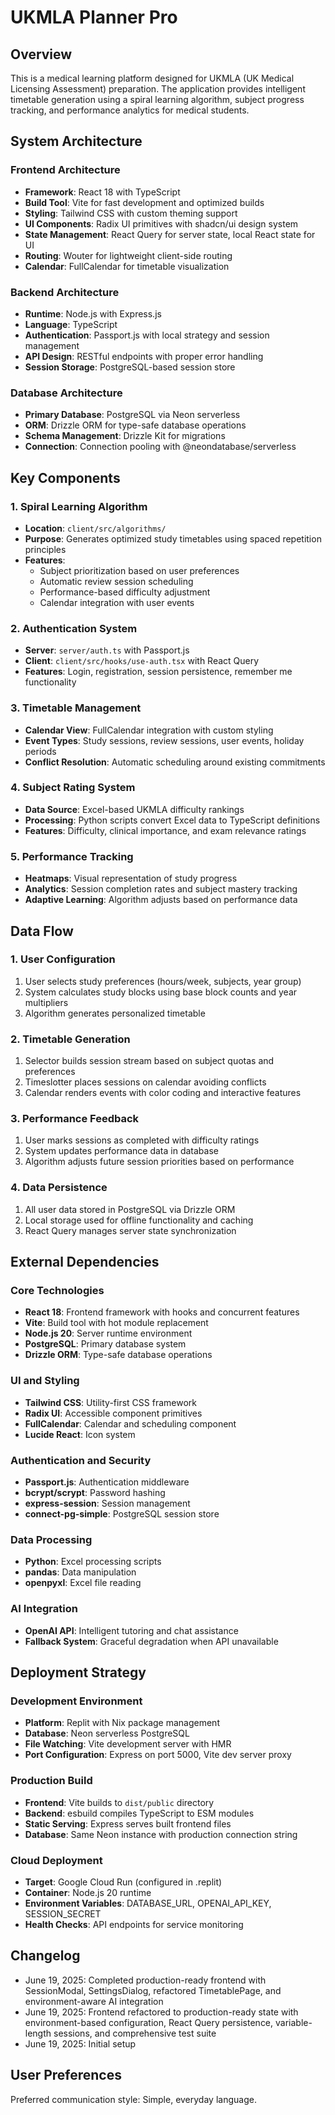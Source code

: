 # UKMLA Planner Pro

## Overview

This is a medical learning platform designed for UKMLA (UK Medical Licensing Assessment) preparation. The application provides intelligent timetable generation using a spiral learning algorithm, subject progress tracking, and performance analytics for medical students.

## System Architecture

### Frontend Architecture
- **Framework**: React 18 with TypeScript
- **Build Tool**: Vite for fast development and optimized builds
- **Styling**: Tailwind CSS with custom theming support
- **UI Components**: Radix UI primitives with shadcn/ui design system
- **State Management**: React Query for server state, local React state for UI
- **Routing**: Wouter for lightweight client-side routing
- **Calendar**: FullCalendar for timetable visualization

### Backend Architecture
- **Runtime**: Node.js with Express.js
- **Language**: TypeScript
- **Authentication**: Passport.js with local strategy and session management
- **API Design**: RESTful endpoints with proper error handling
- **Session Storage**: PostgreSQL-based session store

### Database Architecture
- **Primary Database**: PostgreSQL via Neon serverless
- **ORM**: Drizzle ORM for type-safe database operations
- **Schema Management**: Drizzle Kit for migrations
- **Connection**: Connection pooling with @neondatabase/serverless

## Key Components

### 1. Spiral Learning Algorithm
- **Location**: `client/src/algorithms/`
- **Purpose**: Generates optimized study timetables using spaced repetition principles
- **Features**:
  - Subject prioritization based on user preferences
  - Automatic review session scheduling
  - Performance-based difficulty adjustment
  - Calendar integration with user events

### 2. Authentication System
- **Server**: `server/auth.ts` with Passport.js
- **Client**: `client/src/hooks/use-auth.tsx` with React Query
- **Features**: Login, registration, session persistence, remember me functionality

### 3. Timetable Management
- **Calendar View**: FullCalendar integration with custom styling
- **Event Types**: Study sessions, review sessions, user events, holiday periods
- **Conflict Resolution**: Automatic scheduling around existing commitments

### 4. Subject Rating System
- **Data Source**: Excel-based UKMLA difficulty rankings
- **Processing**: Python scripts convert Excel data to TypeScript definitions
- **Features**: Difficulty, clinical importance, and exam relevance ratings

### 5. Performance Tracking
- **Heatmaps**: Visual representation of study progress
- **Analytics**: Session completion rates and subject mastery tracking
- **Adaptive Learning**: Algorithm adjusts based on performance data

## Data Flow

### 1. User Configuration
1. User selects study preferences (hours/week, subjects, year group)
2. System calculates study blocks using base block counts and year multipliers
3. Algorithm generates personalized timetable

### 2. Timetable Generation
1. Selector builds session stream based on subject quotas and preferences
2. Timeslotter places sessions on calendar avoiding conflicts
3. Calendar renders events with color coding and interactive features

### 3. Performance Feedback
1. User marks sessions as completed with difficulty ratings
2. System updates performance data in database
3. Algorithm adjusts future session priorities based on performance

### 4. Data Persistence
1. All user data stored in PostgreSQL via Drizzle ORM
2. Local storage used for offline functionality and caching
3. React Query manages server state synchronization

## External Dependencies

### Core Technologies
- **React 18**: Frontend framework with hooks and concurrent features
- **Vite**: Build tool with hot module replacement
- **Node.js 20**: Server runtime environment
- **PostgreSQL**: Primary database system
- **Drizzle ORM**: Type-safe database operations

### UI and Styling
- **Tailwind CSS**: Utility-first CSS framework
- **Radix UI**: Accessible component primitives
- **FullCalendar**: Calendar and scheduling component
- **Lucide React**: Icon system

### Authentication and Security
- **Passport.js**: Authentication middleware
- **bcrypt/scrypt**: Password hashing
- **express-session**: Session management
- **connect-pg-simple**: PostgreSQL session store

### Data Processing
- **Python**: Excel processing scripts
- **pandas**: Data manipulation
- **openpyxl**: Excel file reading

### AI Integration
- **OpenAI API**: Intelligent tutoring and chat assistance
- **Fallback System**: Graceful degradation when API unavailable

## Deployment Strategy

### Development Environment
- **Platform**: Replit with Nix package management
- **Database**: Neon serverless PostgreSQL
- **File Watching**: Vite development server with HMR
- **Port Configuration**: Express on port 5000, Vite dev server proxy

### Production Build
- **Frontend**: Vite builds to `dist/public` directory
- **Backend**: esbuild compiles TypeScript to ESM modules
- **Static Serving**: Express serves built frontend files
- **Database**: Same Neon instance with production connection string

### Cloud Deployment
- **Target**: Google Cloud Run (configured in .replit)
- **Container**: Node.js 20 runtime
- **Environment Variables**: DATABASE_URL, OPENAI_API_KEY, SESSION_SECRET
- **Health Checks**: API endpoints for service monitoring

## Changelog

- June 19, 2025: Completed production-ready frontend with SessionModal, SettingsDialog, refactored TimetablePage, and environment-aware AI integration
- June 19, 2025: Frontend refactored to production-ready state with environment-based configuration, React Query persistence, variable-length sessions, and comprehensive test suite
- June 19, 2025: Initial setup

## User Preferences

Preferred communication style: Simple, everyday language.